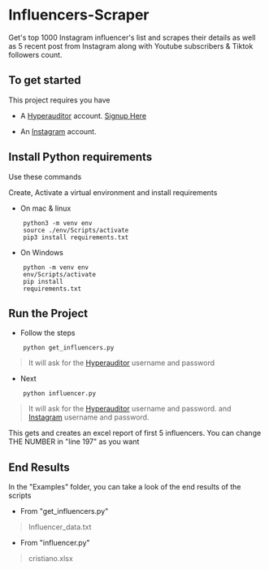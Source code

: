 # Influencers-Scraper

Get's top 1000 Instagram influencer's list and scrapes their details as well as 5 recent post from Instagram along with Youtube subscribers &amp; Tiktok followers count.

## To get started

This project requires you have

- A [Hyperauditor](https://hypeauditor.com) account. [Signup Here](https://hypeauditor.com/signup/)

- An [Instagram](https://instagram.com) account.

## Install Python requirements

Use these commands

Create, Activate a virtual environment and install requirements

- On mac & linux

```
    python3 -m venv env
    source ./env/Scripts/activate
    pip3 install requirements.txt
```

- On Windows

```
    python -m venv env
    env/Scripts/activate
    pip install
    requirements.txt
```

## Run the Project

- Follow the steps

```
    python get_influencers.py
```

> It will ask for the [Hyperauditor](https://hypeauditor.com) username and password

- Next

```
    python influencer.py
```

> It will ask for the [Hyperauditor](https://hypeauditor.com) username and password.
> and [Instagram](https://instagram.com) username and password.

This gets and creates an excel report of first 5 influencers.
You can change THE NUMBER in "line 197" as you want

## End Results

In the "Examples" folder, you can take a look of the end results of the scripts
- From "get_influencers.py"
> Influencer_data.txt

- From "influencer.py"
> cristiano.xlsx
